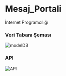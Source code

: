 # Mesaj_Portali
İnternet Programcılığı 

### Veri Tabanı Şeması
![modelDB](https://github.com/moruc351/Mesaj_Portali/assets/123329587/12c5122f-c132-4883-aa9b-4f6fb54a2841)

### API
![API](https://github.com/moruc351/Mesaj_Portali/assets/123329587/cb977857-cd57-49da-a9e1-24ccbd5d65da)

